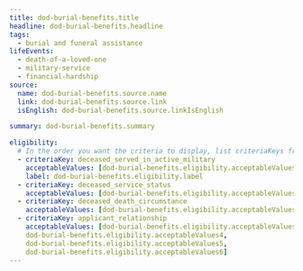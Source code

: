 ```yaml
---
title: dod-burial-benefits.title
headline: dod-burial-benefits.headline
tags:
  - burial and funeral assistance
lifeEvents:
  - death-of-a-loved-one
  - military-service
  - financial-hardship
source:
  name: dod-burial-benefits.source.name
  link: dod-burial-benefits.source.link
  isEnglish: dod-burial-benefits.source.linkIsEnglish

summary: dod-burial-benefits.summary

eligibility:
  # In the order you want the criteria to display, list criteriaKeys from the csv here, each followed by a comma-separated list of which values indicate eligibility for that criteria. Wrap individual values in quotes if they have inner commas.
  - criteriaKey: deceased_served_in_active_military
    acceptableValues: [dod-burial-benefits.eligibility.acceptableValues]
    label: dod-burial-benefits.eligibility.label
  - criteriaKey: deceased_service_status
    acceptableValues: [dod-burial-benefits.eligibility.acceptableValues1]
  - criteriaKey: deceased_death_circumstance
    acceptableValues: [dod-burial-benefits.eligibility.acceptableValues2]
  - criteriaKey: applicant_relationship
    acceptableValues: [dod-burial-benefits.eligibility.acceptableValues3, 
    dod-burial-benefits.eligibility.acceptableValues4, 
    dod-burial-benefits.eligibility.acceptableValues5, 
    dod-burial-benefits.eligibility.acceptableValues6]
---
```

